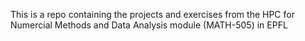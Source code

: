 This is a repo containing the projects and exercises from the HPC for Numercial Methods and Data Analysis module (MATH-505) in EPFL
